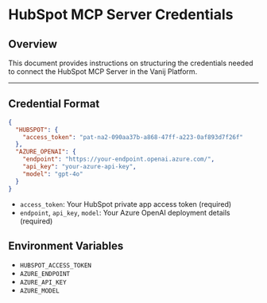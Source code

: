 # HubSpot MCP Server Credentials

## Overview
This document provides instructions on structuring the credentials needed to connect the HubSpot MCP Server in the Vanij Platform.

---

## Credential Format
```json
{
  "HUBSPOT": {
    "access_token": "pat-na2-090aa37b-a868-47ff-a223-0af893d7f26f"
  },
  "AZURE_OPENAI": {
    "endpoint": "https://your-endpoint.openai.azure.com/",
    "api_key": "your-azure-api-key",
    "model": "gpt-4o"
  }
}
```

- `access_token`: Your HubSpot private app access token (required)
- `endpoint`, `api_key`, `model`: Your Azure OpenAI deployment details (required)

## Environment Variables
- `HUBSPOT_ACCESS_TOKEN`
- `AZURE_ENDPOINT`
- `AZURE_API_KEY`
- `AZURE_MODEL` 
